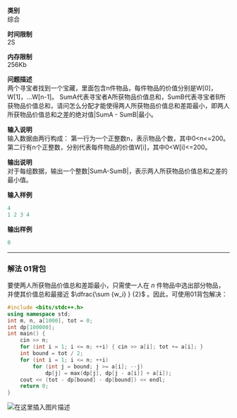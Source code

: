 **类别**	
综合

**时间限制**	
2S

**内存限制**	
256Kb

**问题描述**	
两个寻宝者找到一个宝藏，里面包含n件物品，每件物品的价值分别是W[0]，W[1]，…W[n-1]。
SumA代表寻宝者A所获物品价值总和，SumB代表寻宝者B所获物品价值总和，请问怎么分配才能使得两人所获物品价值总和差距最小，即两人所获物品价值总和之差的绝对值|SumA - SumB|最小。

**输入说明**	
输入数据由两行构成：
第一行为一个正整数n，表示物品个数，其中0<n<=200。
第二行有n个正整数，分别代表每件物品的价值W[i]，其中0<W[i]<=200。

**输出说明**	
对于每组数据，输出一个整数|SumA-SumB|，表示两人所获物品价值总和之差的最小值。

**输入样例**	
```cpp
4
1 2 3 4
```
**输出样例**	
```cpp
0
```

---
### 解法 01背包
要使两人所获物品价值总和差距最小，只需使一人在 $n$ 件物品中选出部分物品，并使其价值总和最接近 $\dfrac{\sum {w_i} } {2}$ 。因此，可使用01背包解决：
```cpp
#include <bits/stdc++.h>
using namespace std;
int m, n, a[1000], tot = 0;
int dp[100000];
int main() {
	cin >> n;
	for (int i = 1; i <= n; ++i) { cin >> a[i]; tot += a[i]; }
	int bound = tot / 2;
	for (int i = 1; i <= n; ++i)
		for (int j = bound; j >= a[i]; --j)
			dp[j] = max(dp[j], dp[j - a[i]] + a[i]);
	cout << (tot - dp[bound] - dp[bound]) << endl;
	return 0;
}
```
![在这里插入图片描述](https://img-blog.csdnimg.cn/9d2f3a6953f14466aaf97851ac205262.png)

